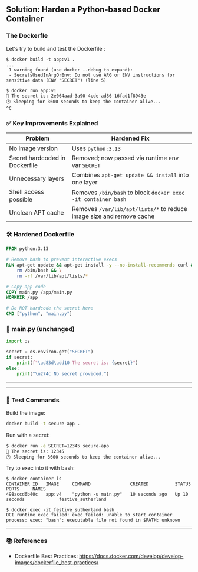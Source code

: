## Solution: Harden a Python-based Docker Container


### The Dockerfle

Let's try to build and test the Dockerfile :

```
$ docker build -t app:v1 .
...
 1 warning found (use docker --debug to expand):
 - SecretsUsedInArgOrEnv: Do not use ARG or ENV instructions for sensitive data (ENV "SECRET") (line 5)

$ docker run app:v1 
🔐 The secret is: 2e064aad-3a90-4cde-ad86-16fad1f8943e
🕒 Sleeping for 3600 seconds to keep the container alive...
^C
```


### ✅ Key Improvements Explained

| Problem                         | Hardened Fix                                                                 |
|---------------------------------|------------------------------------------------------------------------------|
| No image version                | Uses `python:3.13`                                                       |
| Secret hardcoded in Dockerfile | Removed; now passed via runtime env var `SECRET`                             |
| Unnecessary layers              | Combines `apt-get update && install` into one layer                          |
| Shell access possible          | Removes `/bin/bash` to block `docker exec -it container bash`               |
| Unclean APT cache              | Removes `/var/lib/apt/lists/*` to reduce image size and remove cache        |



### 🛠️ Hardened Dockerfile
```Dockerfile
FROM python:3.13

# Remove bash to prevent interactive execs
RUN apt-get update && apt-get install -y --no-install-recommends curl && \
    rm /bin/bash && \
    rm -rf /var/lib/apt/lists/*

# Copy app code
COPY main.py /app/main.py
WORKDIR /app

# Do NOT hardcode the secret here
CMD ["python", "main.py"]
```

### 📄 main.py (unchanged)
```python
import os

secret = os.environ.get("SECRET")
if secret:
    print(f"\ud83d\udd10 The secret is: {secret}")
else:
    print("\u274c No secret provided.")
```

---

---

### 🧪 Test Commands

Build the image:

```bash
docker build -t secure-app .
```
Run with a secret:

```bash
$ docker run -e SECRET=12345 secure-app
🔐 The secret is: 12345
🕒 Sleeping for 3600 seconds to keep the container alive...
```

Try to exec into it with bash:
```
$ docker container ls
CONTAINER ID   IMAGE     COMMAND               CREATED          STATUS          PORTS     NAMES
498accd6b40c   app:v4    "python -u main.py"   10 seconds ago   Up 10 seconds             festive_sutherland

$ docker exec -it festive_sutherland bash
OCI runtime exec failed: exec failed: unable to start container process: exec: "bash": executable file not found in $PATH: unknown
```

---

### 📚 References
- Dockerfile Best Practices: https://docs.docker.com/develop/develop-images/dockerfile_best-practices/
